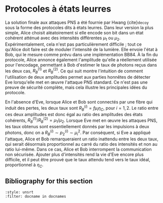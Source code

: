 
# Protocoles à états leurres

La solution finale aux attaques PNS a été fournie par Hwang {cite}`decoy` sous la forme des protocoles dits à états leurres. Dans leur version la plus simple, Alice choisit aléatoirement si elle encode son bit dans un état cohérent atténué avec des intensités différentes $\mu_1$ ou $\mu_2$. Expérimentalement, cela n'est pas particulièrement difficile ; tout ce qu'Alice doit faire est de moduler l'intensité de la lumière. Elle envoie l'état à Bob, qui le mesure comme prévu dans une implémentation BB84. À la fin du protocole, Alice annonce également l'amplitude qu'elle a réellement utilisée pour l'encodage, permettant à Bob d'estimer le taux de photons reçus dans les deux cas, $R_B^{(1)}$ et $R_B^{(2)}$. Ce qui suit montre l'intuition de comment l'utilisation de deux amplitudes permet aux parties honnêtes de détecter Eve lorsqu'elle met en œuvre l'attaque PNS standard. Ce n'est pas une preuve de sécurité complète, mais cela illustre les principales idées du protocole.

En l'absence d'Eve, lorsque Alice et Bob sont connectés par une fibre qui induit des pertes, les deux taux sont $R_B^{(i)} = f \mu_i \eta_C$, pour $i = 1,2$. Le ratio entre ces deux amplitudes est donc égal au ratio des amplitudes des états cohérents, $R_B^{(1)} / R_B^{(2)} = \mu_1 / \mu_2$. Lorsque Eve met en œuvre les attaques PNS, les taux obtenus sont essentiellement donnés par les impulsions à deux photons, donc on a $R_B^{(i)} \sim p_2^{(i)} \sim \mu_i^2$. Par conséquent, si Eve a appliqué l'attaque, Alice et Bob remarqueraient un ratio inattendu entre les deux taux, qui serait désormais proportionnel au carré du ratio des intensités et non au ratio lui-même. Dans ce cas, Alice et Bob interrompent la communication non sécurisée. Ajouter plus d'intensités rend la vie d'Eve encore plus difficile, et il peut être prouvé que le taux attendu tend vers le taux idéal, proportionnel à $\eta_C$.

## Bibliography for this section
```{bibliography}
:style: unsrt
:filter: docname in docnames
```

